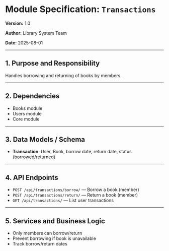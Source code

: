 # Module Specification: `Transactions`

**Version:** 1.0

**Author:** Library System Team

**Date:** 2025-08-01

---

## 1. Purpose and Responsibility
Handles borrowing and returning of books by members.

---

## 2. Dependencies
- Books module
- Users module
- Core module

---

## 3. Data Models / Schema
- **Transaction**: User, Book, borrow date, return date, status (borrowed/returned)

---

## 4. API Endpoints
- `POST /api/transactions/borrow/` — Borrow a book (member)
- `POST /api/transactions/return/` — Return a book (member)
- `GET /api/transactions/` — List user transactions

---

## 5. Services and Business Logic
- Only members can borrow/return
- Prevent borrowing if book is unavailable
- Track borrow/return dates
